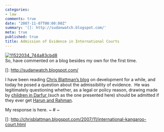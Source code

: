 ```yaml
---
categories:
- law
comments: true
date: "2007-11-07T00:00:00Z"
summary: '[]: http://sudanwatch.blogspot.com/'
meta: true
published: true
title: Admission of Evidence in International Courts
---
```


[![11522034_744a83cbd8][2]][2]  
So, have commented on a blog besides my own for the first time.  

 []: http://sudanwatch.blogspot.com/

I have been reading [Chris Blattman’s blog][2] on development for a while, and today he posed a question about the admissibility of evidence.  He was legitimately questioning whether, as a legal or policy reason, drawing made by [children in Darfur ][3](such as the one presented here) should be admitted if they ever get [Harun and Rahman][4].  

 [2]: http://chrisblattman.blogspot.com/
 [3]: http://news.independent.co.uk/world/politics/article3121175.ece#2007-11-02T00:00:01-00:00
 [4]: http://www.icc-cpi.int/cases/Darfur.html

My response is here. 
~ # ~

 []: http://chrisblattman.blogspot.com/2007/11/international-kangaroo-court.html